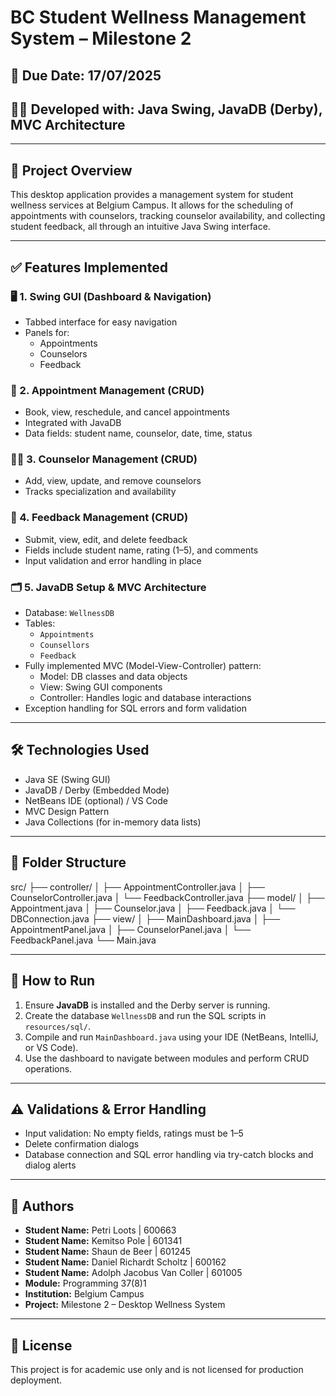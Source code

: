 # BC Student Wellness Management System – Milestone 2

## 📅 Due Date: 17/07/2025  
## 🧑‍💻 Developed with: Java Swing, JavaDB (Derby), MVC Architecture

---

## 📌 Project Overview

This desktop application provides a management system for student wellness services at Belgium Campus. It allows for the scheduling of appointments with counselors, tracking counselor availability, and collecting student feedback, all through an intuitive Java Swing interface.

---

## ✅ Features Implemented

### 🖥️ 1. Swing GUI (Dashboard & Navigation)
- Tabbed interface for easy navigation
- Panels for:
  - Appointments
  - Counselors
  - Feedback

### 📅 2. Appointment Management (CRUD)
- Book, view, reschedule, and cancel appointments
- Integrated with JavaDB
- Data fields: student name, counselor, date, time, status

### 👩‍⚕️ 3. Counselor Management (CRUD)
- Add, view, update, and remove counselors
- Tracks specialization and availability

### 💬 4. Feedback Management (CRUD)
- Submit, view, edit, and delete feedback
- Fields include student name, rating (1–5), and comments
- Input validation and error handling in place

### 🗂️ 5. JavaDB Setup & MVC Architecture
- Database: `WellnessDB`
- Tables:
  - `Appointments`
  - `Counsellors`
  - `Feedback`
- Fully implemented MVC (Model-View-Controller) pattern:
  - Model: DB classes and data objects
  - View: Swing GUI components
  - Controller: Handles logic and database interactions
- Exception handling for SQL errors and form validation

---

## 🛠️ Technologies Used

- Java SE (Swing GUI)
- JavaDB / Derby (Embedded Mode)
- NetBeans IDE (optional) / VS Code
- MVC Design Pattern
- Java Collections (for in-memory data lists)

---

## 📁 Folder Structure
src/
├── controller/
│ ├── AppointmentController.java
│ ├── CounselorController.java
│ └── FeedbackController.java
├── model/
│ ├── Appointment.java
│ ├── Counselor.java
│ ├── Feedback.java
│ └── DBConnection.java
├── view/
│ ├── MainDashboard.java
│ ├── AppointmentPanel.java
│ ├── CounselorPanel.java
│ └── FeedbackPanel.java
└── Main.java

---

## 🧪 How to Run

1. Ensure **JavaDB** is installed and the Derby server is running.
2. Create the database `WellnessDB` and run the SQL scripts in `resources/sql/`.
3. Compile and run `MainDashboard.java` using your IDE (NetBeans, IntelliJ, or VS Code).
4. Use the dashboard to navigate between modules and perform CRUD operations.

---

## ⚠️ Validations & Error Handling

- Input validation: No empty fields, ratings must be 1–5
- Delete confirmation dialogs
- Database connection and SQL error handling via try-catch blocks and dialog alerts

---

## 👥 Authors

- **Student Name:** Petri Loots               | 600663
- **Student Name:** Kemitso Pole              | 601341
- **Student Name:** Shaun de Beer             | 601245
- **Student Name:** Daniel Richardt Scholtz   | 600162
- **Student Name:** Adolph Jacobus Van Coller | 601005
- **Module:** Programming 37(8)1  
- **Institution:** Belgium Campus  
- **Project:** Milestone 2 – Desktop Wellness System

---

## 📃 License

This project is for academic use only and is not licensed for production deployment.
